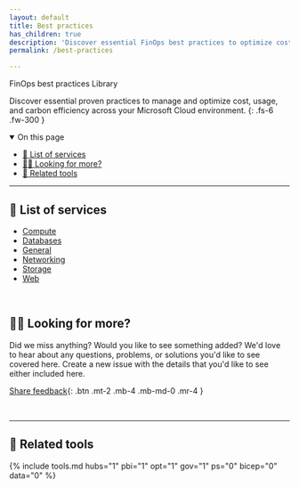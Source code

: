 ```yaml
---
layout: default
title: Best practices
has_children: true
description: 'Discover essential FinOps best practices to optimize cost efficiency and governance for your Azure resources.'
permalink: /best-practices

---
```


<span class="fs-9 d-block mb-4">FinOps best practices Library</span>

Discover essential proven practices to manage and optimize cost, usage, and carbon efficiency across your Microsoft Cloud environment.
{: .fs-6 .fw-300 }


<details open markdown="1">
   <summary class="fs-2 text-uppercase">On this page</summary>

- [📇 List of services](#-list-of-services)
- [🙋‍♀️ Looking for more?](#️-looking-for-more)
- [🧰 Related tools](#-related-tools)

</details>

---

## 📇 List of services

<!-- Sort list alphabetically for findability -->

- [Compute](compute/compute.md)
- [Databases](databases/databases.md)
- [General](general/general.md)
- [Networking](networking/networking.md)
- [Storage](storage/storage.md)
- [Web](web/web.md)


<br>

## 🙋‍♀️ Looking for more?

Did we miss anything? Would you like to see something added? We'd love to hear about any questions, problems, or solutions you'd like to see covered here. Create a new issue with the details that you'd like to see either included here.

[Share feedback](https://github.com/microsoft/finops-toolkit/issues/new/choose){: .btn .mt-2 .mb-4 .mb-md-0 .mr-4 }

<br>

---

## 🧰 Related tools

{% include tools.md hubs="1" pbi="1" opt="1" gov="1" ps="0" bicep="0" data="0" %}

<br>